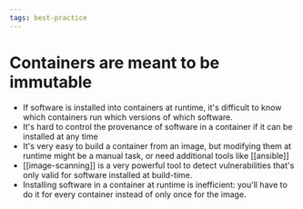```yaml
---
tags: best-practice
---
```


# Containers are meant to be immutable
* If software is installed into containers at runtime, it's difficult to know which containers run which versions of which software.
* It's hard to control the provenance of software in a container if it can be installed at any time
* It's very easy to build a container from an image, but modifying them at runtime might be a manual task, or need additional tools like [[ansible]]
* [[image-scanning]] is a very powerful tool to detect vulnerabilities that's only valid for software installed at build-time.
* Installing software in a container at runtime is inefficient: you'll have to do it for every container instead of only once for the image.
